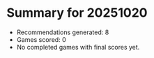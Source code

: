 # Summary for 20251020

- Recommendations generated: 8
- Games scored: 0
- No completed games with final scores yet.
